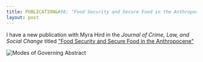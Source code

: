 ```yaml
---
title: PUBLICATION&#58; "Food Security and Secure Food in the Anthropocene"
layout: post
---
```


I have a new publication with Myra Hird in the *Journal of Crime, Law, and Social Change* titled ["Food Security and Secure Food in the Anthropocene"](http://doi.org/10.1007/s10611-017-9699-x)

![Modes of Governing Abstract](/jekyll/img/secure-food-abstract.png)
